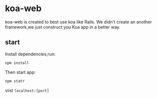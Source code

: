 # koa-web
koa-web is created to best use koa like Rails. We didn't create an another framework,we just construct you Koa app in a better way.

## start
Install dependencies,run: 
```bash
npm install
```

Then start app: 
```bash
npm statr
```

viist `localhost:[port]`
